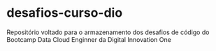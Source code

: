 # desafios-curso-dio
Repositório voltado para o armazenamento dos desafios de código do Bootcamp Data Cloud Enginner da Digital Innovation One
